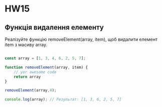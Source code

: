 # HW15

## Функція видалення елементу

Реалізуйте функцію removeElement(array, item), щоб видалити елемент item з масиву array.

```js

const array = [1, 3, 4, 6, 2, 5, 7];

function removeElement(array, item) {
    // yor awesome code
    return array
}

removeElement(array,4);

console.log(array); // Результат: [1, 3, 6, 2, 5, 7]
```